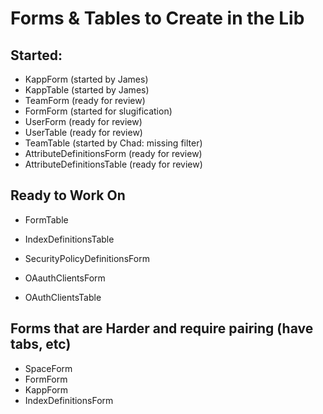 # Forms & Tables to Create in the Lib

## Started:
- KappForm  (started by James)
- KappTable (started by James)
- TeamForm  (ready for review)
- FormForm  (started for slugification)
- UserForm  (ready for review)
- UserTable (ready for review)
- TeamTable (started by Chad: missing filter)
- AttributeDefinitionsForm (ready for review)
- AttributeDefinitionsTable (ready for review)

## Ready to Work On

- FormTable
- IndexDefinitionsTable

- SecurityPolicyDefinitionsForm

- OAauthClientsForm
- OAuthClientsTable

## Forms that are Harder and require pairing (have tabs, etc)
- SpaceForm
- FormForm
- KappForm
- IndexDefinitionsForm


